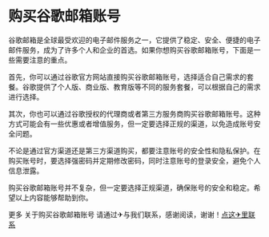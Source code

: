 # 购买谷歌邮箱账号

谷歌邮箱是全球最受欢迎的电子邮件服务之一，它提供了稳定、安全、便捷的电子邮件服务，成为了许多个人和企业的首选。如果你想购买谷歌邮箱账号，下面是一些需要注意的重点。

首先，你可以通过谷歌官方网站直接购买谷歌邮箱账号，选择适合自己需求的套餐。谷歌提供了个人版、商业版、教育版等不同的服务套餐，可以根据自己的需求进行选择。

其次，你也可以通过谷歌授权的代理商或者第三方服务商购买谷歌邮箱账号。这种方式可能会有一些优惠或者增值服务，但一定要选择正规的渠道，以免造成账号安全问题。

不论是通过官方渠道还是第三方渠道购买，都要注意账号的安全性和隐私保护。在购买账号时，要选择强密码并定期修改密码，同时注意账号的登录安全，避免个人信息泄露。

购买谷歌邮箱账号并不复杂，但一定要选择正规渠道，确保账号的安全和稳定。希望以上内容能够帮助到你。

更多 关于购买谷歌邮箱账号 请通过✈与我们联系，感谢阅读，谢谢！[点这✈里联系](https://www.k02.cc)